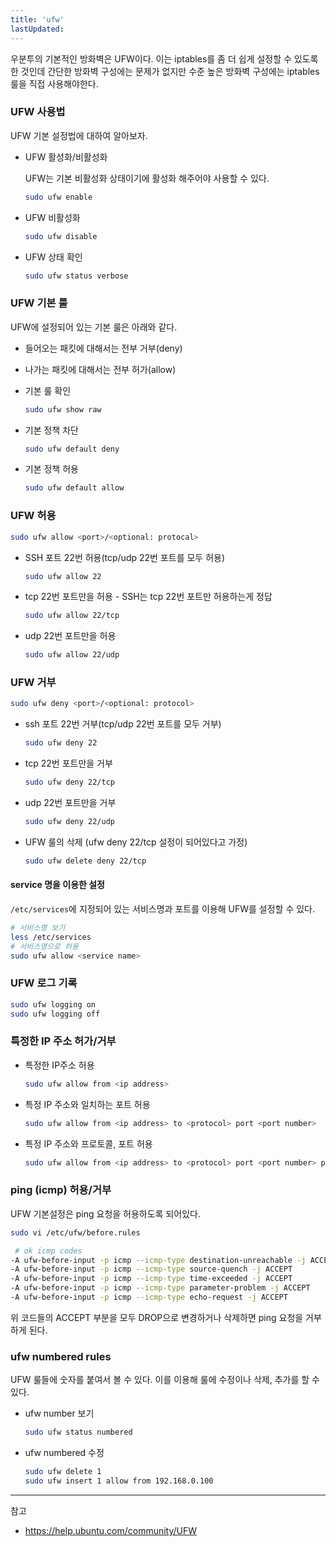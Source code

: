 ```yaml
---
title: 'ufw'
lastUpdated: 
---
```

우분투의 기본적인 방화벽은 UFW이다. 이는 iptables를 좀 더 쉽게 설정할 수 있도록 한 것인데 간단한 방화벽 구성에는 문제가 없지만 수준 높은 방화벽 구성에는 iptables 룰을 직접 사용해야한다.

### UFW 사용법
UFW 기본 설정법에 대하여 알아보자.

- UFW 활성화/비활성화
  
  UFW는 기본 비활성화 상태이기에 활성화 해주어야 사용할 수 있다.

  ```bash
  sudo ufw enable
  ```

- UFW 비활성화

  ```bash
  sudo ufw disable
  ```

- UFW 상태 확인

  ```bash
  sudo ufw status verbose
  ```

### UFW 기본 룰

UFW에 설정되어 있는 기본 룰은 아래와 같다.

- 들어오는 패킷에 대해서는 전부 거부(deny)
- 나가는 패킷에 대해서는 전부 허가(allow)

- 기본 룰 확인

  ```bash
  sudo ufw show raw
  ```

- 기본 정책 차단

  ```bash
  sudo ufw default deny
  ```

- 기본 정책 허용

  ```bash
  sudo ufw default allow
  ```


### UFW 허용

```bash
sudo ufw allow <port>/<optional: protocal>
```

- SSH 포트 22번 허용(tcp/udp 22번 포트를 모두 허용)

  ```bash
  sudo ufw allow 22
  ```

- tcp 22번 포트만을 허용 - SSH는 tcp 22번 포트만 허용하는게 정답

  ```bash
  sudo ufw allow 22/tcp
  ```

- udp 22번 포트만을 허용

  ```bash
  sudo ufw allow 22/udp
  ```

### UFW 거부

```bash
sudo ufw deny <port>/<optional: protocol>
```

- ssh 포트 22번 거부(tcp/udp 22번 포트를 모두 거부)

  ```bash
  sudo ufw deny 22
  ```

- tcp 22번 포트만을 거부

  ```bash
  sudo ufw deny 22/tcp
  ```

- udp 22번 포트만을 거부

  ```bash
  sudo ufw deny 22/udp
  ```

- UFW 룰의 삭제 (ufw deny 22/tcp 설정이 되어있다고 가정)

  ```bash
  sudo ufw delete deny 22/tcp
  ```

#### service 명을 이용한 설정

`/etc/services`에 지정되어 있는 서비스명과 포트를 이용해 UFW를 설정할 수 있다.

```bash
# 서비스명 보기
less /etc/services
# 서비스명으로 허용
sudo ufw allow <service name>
```

### UFW 로그 기록

```bash
sudo ufw logging on
sudo ufw logging off
```

### 특정한 IP 주소 허가/거부

- 특정한 IP주소 허용
  ```bash
  sudo ufw allow from <ip address>
  ```

- 특정 IP 주소와 일치하는 포트 허용
  ```bash
  sudo ufw allow from <ip address> to <protocol> port <port number>
  ```

- 특정 IP 주소와 프로토콜, 포트 허용

  ```bash
  sudo ufw allow from <ip address> to <protocol> port <port number> proto <protocol name>
  ```

### ping (icmp) 허용/거부

UFW 기본설정은 ping 요청을 허용하도록 되어있다.

  ```bash
  sudo vi /etc/ufw/before.rules

   # ok icmp codes
  -A ufw-before-input -p icmp --icmp-type destination-unreachable -j ACCEPT
  -A ufw-before-input -p icmp --icmp-type source-quench -j ACCEPT
  -A ufw-before-input -p icmp --icmp-type time-exceeded -j ACCEPT
  -A ufw-before-input -p icmp --icmp-type parameter-problem -j ACCEPT
  -A ufw-before-input -p icmp --icmp-type echo-request -j ACCEPT
  ```

위 코드들의 ACCEPT 부분을 모두 DROP으로 변경하거나 삭제하면 ping 요청을 거부하게 된다.

### ufw numbered rules

UFW 룰들에 숫자를 붙여서 볼 수 있다. 이를 이용해 룰에 수정이나 삭제, 추가를 할 수 있다.

- ufw number 보기
  ```bash
  sudo ufw status numbered
  ```

- ufw numbered 수정
  ```bash
  sudo ufw delete 1
  sudo ufw insert 1 allow from 192.168.0.100
  ```

---
참고
- https://help.ubuntu.com/community/UFW